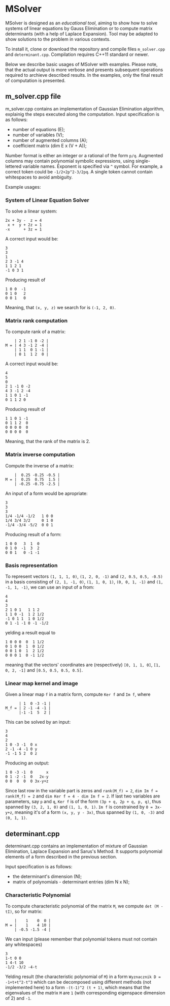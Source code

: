 # MSolver #
MSolver is designed as an *educational tool*, aiming to show how to solve systems of linear equations by Gauss Elimination or to compute matrix determinants (with a help of Laplace Expansion). Tool may be adapted to show solutions to the problem in various contexts.

To install it, clone or download the repository and compile files `m_solver.cpp` and `determinant.cpp`. Compilation requires C++11 standard or newer.

Below we describe basic usages of MSolver with examples. Please note, that the actual output is more verbose and presents subsequent operations required to archieve described results. In the examples, only the final result of computation is presented.

## m_solver.cpp file ##
m_solver.cpp contains an implementation of Gaussian Elimination algorithm, explainig the steps executed along the computation. Input specification is as follows:
- number of equations (E);
- number of variables (V);
- number of augmented columns (A);
- coefficient matrix (dim E x (V + A));

Number format is either an integer or a rational of the form `p/q`.
Augmented columns may contain polynomial symbolic expressions, using single-lettered variable names. Exponent is specified via `^` symbol. For example, a correct token could be `-1/2+2p^2-3/2pq`.
A single token cannot contain whitespaces to avoid ambiguity.

Example usages:

### System of Linear Equation Solver ###
To solve a linear system:
```
2x + 3y -  z = 4
 x +  y + 2z = 1
-x      + 3z = 1
```
A correct input would be:
```
3
3
1
2 3 -1 4
1 1 2 1
-1 0 3 1
```
Producing result of 
```
1 0 0  -1
0 1 0   2
0 0 1   0
```
Meaning, that `(x, y, z)` we search for is `(-1, 2, 0)`.

### Matrix rank computation ###
To compute rank of a matrix:
```
    | 2 1 -1 0 -2 |
M = | 4 3 -1 2 -4 |
    | 1 1  0 1 -1 |
    | 0 1  1 2  0 |
```
A correct input would be:
```
4
5
0
2 1 -1 0 -2
4 3 -1 2 -4
1 1 0 1 -1
0 1 1 2 0
```
Producing result of
```
1 1 0 1 -1
0 1 1 2  0
0 0 0 0  0
0 0 0 0  0
```
Meaning, that the rank of the matrix is 2.

### Matrix inverse computation ###
Compute the inverse of a matrix:
```
    |  0.25 -0.25 -0.5 |
M = |  0.25  0.75  1.5 |
    | -0.25 -0.75 -2.5 |
```
An input of a form would be apropriate:
```
3
3
3
1/4 -1/4 -1/2   1 0 0
1/4 3/4 3/2     0 1 0
-1/4 -3/4 -5/2  0 0 1
```
Producing result of a form:
```
1 0 0   3  1  0
0 1 0  -1  3  2
0 0 1   0 -1 -1
```

### Basis representation ###
To represent vectors `(1, 1, 1, 0)`, `(1, 2, 0, -1)` and `(2, 0.5, 0.5, -0.5)` in a basis consisting of `(2, 1, -1, 0)`, `(1, 1, 0, 1)`, `(0, 0, 1, -1)` and `(1, -1, 1, -1)`, we can use an input of a from:
```
4
4
3
2 1 0 1   1 1 2
1 1 0 -1  1 2 1/2
-1 0 1 1  1 0 1/2
0 1 -1 -1 0 -1 -1/2
```
yelding a result equal to
```
1 0 0 0  0  1 1/2
0 1 0 0  1  0 1/2
0 0 1 0  1  2 1/2
0 0 0 1  0 -1 1/2
```
meaning that the vectors' coordinates are (respectively) `[0, 1, 1, 0]`, `[1, 0, 2, -1]` and `[0.5, 0.5, 0.5, 0.5]`.

### Linear map kernel and image ###
Given a linear map `f` in a matrix form, compute `Ker f` and `Im f`, where
```
      | 1  0 -3 -1 |
M_f = | 2 -1 -4 -1 |
      |-1 -1  5  2 |
```
This can be solved by an input:
```
3
4
2
1 0 -3 -1  0 x
2 -1 -4 -1 0 y
-1 -1 5 2  0 z
```
Producing an output:
```
1 0 -3 -1  0      x
0 1 -2 -1  0   2x-y
0 0  0  0  0 3x-y+z
```
Since last row in the variable part is zeros and `rank(M_f) = 2`, `dim Im f = rank(M_f) = 2` and `dim Ker f = 4 - dim Im f = 2`. If last two variables are parameters, say `p` and `q`, `Ker f` is of the form `(3p + q, 2p + q, p, q)`, thus spanned by `(3, 2, 1, 0)` and `(1, 1, 0, 1)`. `Im f` is constrained by `0 = 3x-y+z`, meaning it's of a form `(x, y, y - 3x)`, thus spanned by `(1, 0, -3)` and `(0, 1, 1)`.


## determinant.cpp ##
determinant.cpp contains an implementation of mixture of Gaussian Elimination, Laplace Expansion and Sarus's Method. It supports polynomial elements of a form described in the previous section.

Input specification is as follows:
- the determinant's dimension (N);
- matrix of polynomials - determinant entries (dim N x N);

### Characteristic Polynomial ###
To compute characteristic polynomial of the matrix `M`, we compute `det (M - tI)`, so for matrix:
```
    |    1    0  0 |
M = |    1    4 10 |
    | -0.5 -1.5 -4 |
```
We can input (please remember that polynomial tokens must not contain any whitespaces)
```
3
1-t 0 0
1 4-t 10
-1/2 -3/2 -4-t
```
Yelding result (the characteristic polynomial of `M`) in a form `Wyznacznik D = -1+t+t^2-t^3` which can be decomposed using different methods (not implemented here) to a form `-(t-1)^2 (t + 1)`, which means that the eigenvalues of the matrix `M` are `1` (with corresponding eigenspace dimension of 2) and `-1`.
